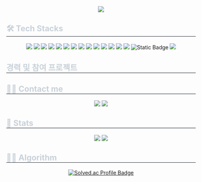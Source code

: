 <div align= "center">
    <img src="https://capsule-render.vercel.app/api?type=transparent&color=auto&height=120&text=IMZZ's%20github&animation=&fontColor=ffffff&fontSize=60" />
</div>
<div style="text-align: left;">
    <h2 style="border-bottom: 1px solid #21262d; color: #c9d1d9;"> 🛠️ Tech Stacks </h2>
    <div  align= "center">
        <img src="https://img.shields.io/badge/Javascript-F7DF1E?style=for-the-badge&logo=Javascript&logoColor=white">
        <img src="https://img.shields.io/badge/Typescript-3178C6?style=for-the-badge&logo=Typescript&logoColor=white">
        <img src="https://img.shields.io/badge/Python-3776AB?style=for-the-badge&logo=Python&logoColor=white">
        <img src="https://img.shields.io/badge/Node.js-339933?style=for-the-badge&logo=Node.js&logoColor=white">
        <img src="https://img.shields.io/badge/Express-000000?style=for-the-badge&logo=Express&logoColor=white">
        <img src="https://img.shields.io/badge/nest.js-E0234E?style=for-the-badge&logo=nestjs&logoColor=white">
        <img src="https://img.shields.io/badge/Postgresql-4169E1?style=for-the-badge&logo=postgresql&logoColor=white">
        <img src="https://img.shields.io/badge/MySQL-4479A1?style=for-the-badge&logo=MySQL&logoColor=white">
        <img src="https://img.shields.io/badge/mongodb-47A248?style=for-the-badge&logo=mongodb&logoColor=white">
        <img src="https://img.shields.io/badge/redis-FF4438?style=for-the-badge&logo=redis&logoColor=white">
        <img src="https://img.shields.io/badge/Amazon S3-569A31?style=for-the-badge&logo=Amazon S3&logoColor=white">
        <img src="https://img.shields.io/badge/Amazon AWS-232F3E?style=for-the-badge&logo=Amazon AWS&logoColor=white">
        <img src="https://img.shields.io/badge/Docker-2496ED?style=for-the-badge&logo=Docker&logoColor=white">
        <img src="https://img.shields.io/badge/kafka-231F20?style=for-the-badge&logo=apachekafka&logoColor=white">
        <img alt="Static Badge" src="https://img.shields.io/badge/mqtt-660066?style=for-the-badge&logo=mqtt&logoColor=white">
        <img src="https://img.shields.io/badge/Slack-4A154B?style=for-the-badge&logo=Slack&logoColor=white">
    </div>
</div>
<div style="text-align: left;"> 
    <h2 style="border-bottom: 1px solid #21262d; color: #c9d1d9;"> 경력 및 참여 프로젝트 </h2>  
    <div style="font-weight: 700; font-size: 15px; text-align: left; color: #c9d1d9;">
    </div> 
</div>
<div style="text-align: left;">
    <h2 style="border-bottom: 1px solid #21262d; color: #c9d1d9;"> 🧑‍💻 Contact me </h2>
    <div align= "center">
        <a href="https://pjs9655.tistory.com" target="_blank"><img src="https://img.shields.io/badge/Tistory-000000?style=for-the-badge&logo=Tistory&logoColor=white&link=https://pjs9655.tistory.com/"></a>
        <a href=mailto:wjdtjq9655@gmail.com> <img src="https://img.shields.io/badge/Gmail-EA4335?style=for-the-badge&logo=Gmail&logoColor=white&link=mailto:wjdtjq9655@gmail.com"> </a>
    </div>
</div>
<div style="text-align: left;"> 
    <h2 style="border-bottom: 1px solid #21262d; color: #c9d1d9;"> 🏅 Stats </h2>
    <div align= "center">
        <img src="https://github-readme-stats.vercel.app/api?username=wjdtjq1214&bg_color=180,000000,&title_color=000000&text_color=000000"/>
        <img src="https://github-readme-stats.vercel.app/api/top-langs/?username=wjdtjq1214&layout=compact&bg_color=180,000000,&title_color=000000&text_color=000000"/>
    </div> 
</div>
<div style="text-align: left;">
    <h2 style="border-bottom: 1px solid #21262d; color: #c9d1d9;"> 😵‍💫 Algorithm </h2>
    <div align="center">
        <a href="https://solved.ac/profile/wjdtjq9655" target="_blank"><img src="http://mazassumnida.wtf/api/v2/generate_badge?boj=wjdtjq9655" alt="Solved.ac Profile Badge" data-canonical-src="http://mazassumnida.wtf/api/v2/generate_badge?boj=wjdtjq9655" style="max-width: 100%;"></a>
    </div>
</div>
